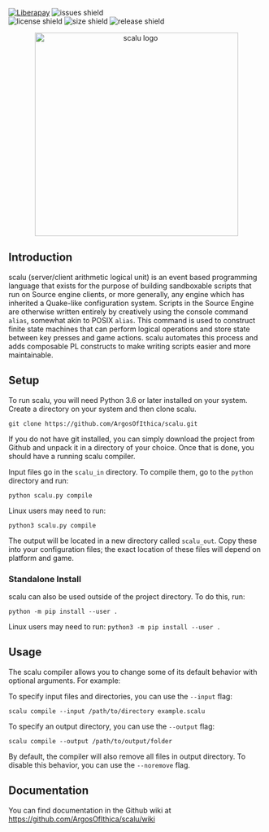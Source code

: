 [![Liberapay](https://img.shields.io/liberapay/receives/Argos.svg?logo=liberapay&style=flat-square)](https://liberapay.com/Argos/)
<img src="https://img.shields.io/github/issues/ArgosOfIthica/scalu" alt="issues shield">   
<img src="https://img.shields.io/github/license/ArgosOfIthica/scalu" alt="license shield"> 
<img src="https://img.shields.io/github/repo-size/ArgosOfIthica/scalu" alt="size shield"> 
<img src="https://img.shields.io/github/v/release/ArgosOfIthica/scalu" alt="release shield"> </p>
<p align="center">
<img src="/assets/logo.png" alt="scalu logo" width="400">

## Introduction

scalu (server/client arithmetic logical unit) is an event based programming language that exists for the purpose of building sandboxable scripts that run on Source engine clients, or more generally, any engine which has inherited a Quake-like configuration system. Scripts in the Source Engine are otherwise written entirely by creatively using the console command ```alias```, somewhat akin to POSIX ```alias```. This command is used to construct finite state machines that can perform logical operations and store state between key presses and game actions. scalu automates this process and adds composable PL constructs to make writing scripts easier and more maintainable.


## Setup

To run scalu, you will need Python 3.6 or later installed on your system. Create a directory on your system and then clone scalu.

```git clone https://github.com/ArgosOfIthica/scalu.git```

If you do not have git installed, you can simply download the project from Github and unpack it in a directory of your choice. Once that is done, you should have a running scalu compiler.

Input files go in the ```scalu_in``` directory. To compile them, go to the ```python``` directory and run: <br>

```python scalu.py compile``` <br>

Linux users may need to run: <br>

```python3 scalu.py compile``` <br>

The output will be located in a new directory called ```scalu_out```. Copy these into your configuration files; the exact location of these files will depend on platform and game.


### Standalone Install
scalu can also be used outside of the project directory. To do this, run:

```python -m pip install --user .```

Linux users may need to run:
```python3 -m pip install --user .```

## Usage
The scalu compiler allows you to change some of its default behavior with optional arguments. For example:

To specify input files and directories, you can use the `--input` flag:

```scalu compile --input /path/to/directory example.scalu```

To specify an output directory, you can use the `--output` flag:

```scalu compile --output /path/to/output/folder```

By default, the compiler will also remove all files in output directory. To disable this behavior, you can use the `--noremove` flag.

## Documentation

You can find documentation in the Github wiki at https://github.com/ArgosOfIthica/scalu/wiki

</p>
